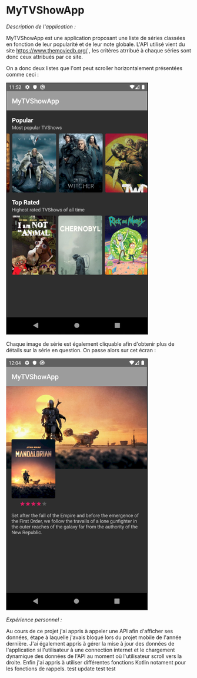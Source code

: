 # MyTVShowApp

_Description de l'application :_

MyTVShowApp est une application proposant une liste de séries classées en fonction de leur popularité et de leur note globale. 
L'API utilisé vient du site https://www.themoviedb.org/ , les critères atrribué à chaque séries sont donc ceux attribués par ce site.

On a donc deux listes que l'ont peut scroller horizontalement présentées comme ceci :

![ScreenShot](Capture_app.PNG)

Chaque image de série est également cliquable afin d'obtenir plus de détails sur la série en question. On passe alors sur cet écran :

![ScreenShot](Capture_app_2.PNG)

_Expérience personnel :_

Au cours de ce projet j'ai appris à appeler une API afin d'afficher ses données, étape à laquelle j'avais bloqué lors du projet mobile de l'année dernière.
J'ai également appris à gérer la mise à jour des données de l'application si l'utilisateur à une connection internet et le chargement dynamique des données de l'API au moment où l'utilisateur scroll vers la droite.
Enfin j'ai appris à utiliser différentes fonctions Kotlin notament pour les fonctions de rappels.
test update
test test 
